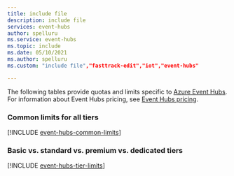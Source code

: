 ```yaml
---
title: include file
description: include file
services: event-hubs
author: spelluru
ms.service: event-hubs
ms.topic: include
ms.date: 05/10/2021
ms.author: spelluru
ms.custom: "include file","fasttrack-edit","iot","event-hubs"

---
```


The following tables provide quotas and limits specific to [Azure Event Hubs](https://azure.microsoft.com/services/event-hubs/). For information about Event Hubs pricing, see [Event Hubs pricing](https://azure.microsoft.com/pricing/details/event-hubs/).

### Common limits for all tiers
[!INCLUDE [event-hubs-common-limits](../articles/event-hubs/includes/event-hubs-common-limits.md)]

### Basic vs. standard vs. premium vs. dedicated tiers
[!INCLUDE [event-hubs-tier-limits](../articles/event-hubs/includes/event-hubs-tier-limits.md)]


